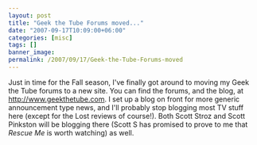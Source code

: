 ```yaml
---
layout: post
title: "Geek the Tube Forums moved..."
date: "2007-09-17T10:09:00+06:00"
categories: [misc]
tags: []
banner_image: 
permalink: /2007/09/17/Geek-the-Tube-Forums-moved
---
```


Just in time for the Fall season, I've finally got around to moving my Geek the Tube forums to a new site. You can find the forums, and the blog, at <a href="http://www.geekthetube.com">http://www.geekthetube.com</a>. I set up a blog on front for more generic announcement type news, and I'll probably stop blogging most TV stuff here (except for the Lost reviews of course!). Both Scott Stroz and Scott Pinkston will be blogging there (Scott S has promised to prove to me that <i>Rescue Me</i> is worth watching) as well.